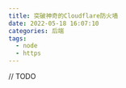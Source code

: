 ```yaml
---
title: 突破神奇的Cloudflare防火墙
date: 2022-05-18 16:07:10
categories: 后端
tags:
  - node
  - https
---
```


// TODO